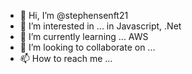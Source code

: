 - 👋 Hi, I’m @stephensenft21
- 👀 I’m interested in ... in Javascript, .Net
- 🌱 I’m currently learning ... AWS 
- 💞️ I’m looking to collaborate on ...
- 📫 How to reach me ...

<!---
stephensenft21/stephensenft21 is a ✨ special ✨ repository because its `README.md` (this file) appears on your GitHub profile.
You can click the Preview link to take a look at your changes.
--->
